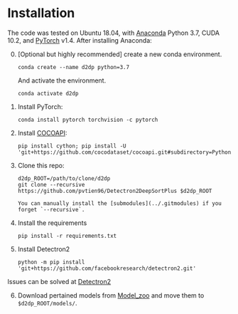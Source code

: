 # Installation


The code was tested on Ubuntu 18.04, with [Anaconda](https://www.anaconda.com/download) Python 3.7, CUDA 10.2, and [PyTorch]((http://pytorch.org/)) v1.4.
After installing Anaconda:

0. [Optional but highly recommended] create a new conda environment. 

    ~~~
    conda create --name d2dp python=3.7
    ~~~
    And activate the environment.
    
    ~~~
    conda activate d2dp
    ~~~

1. Install PyTorch:

    ~~~
    conda install pytorch torchvision -c pytorch
    ~~~
    

2. Install [COCOAPI](https://github.com/cocodataset/cocoapi):

    ~~~
    pip install cython; pip install -U 'git+https://github.com/cocodataset/cocoapi.git#subdirectory=PythonAPI'
    ~~~

3. Clone this repo:

    ~~~
    d2dp_ROOT=/path/to/clone/d2dp
    git clone --recursive https://github.com/pvtien96/Detectron2DeepSortPlus $d2dp_ROOT

    You can manually install the [submodules](../.gitmodules) if you forget `--recursive`.

4. Install the requirements

    ~~~
    pip install -r requirements.txt
    ~~~
    
5. Install Detectron2
   
   ~~~
   python -m pip install 'git+https://github.com/facebookresearch/detectron2.git'
   ~~~
  Issues can be solved at [Detectron2](https://github.com/facebookresearch/detectron2/blob/master/INSTALL.md)
    
6. Download pertained models from [Model_zoo](MODEL_ZOO.md) and move them to `$d2dp_ROOT/models/`.
